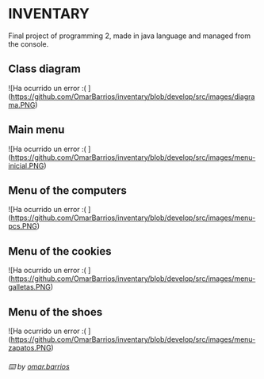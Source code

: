 # INVENTARY
Final project of programming 2, made in java language and managed from the console.

## Class diagram
![Ha ocurrido un error :( ]
(https://github.com/OmarBarrios/inventary/blob/develop/src/images/diagrama.PNG)

## Main menu
![Ha ocurrido un error :( ]
(https://github.com/OmarBarrios/inventary/blob/develop/src/images/menu-inicial.PNG)

## Menu of the computers
![Ha ocurrido un error :( ]
(https://github.com/OmarBarrios/inventary/blob/develop/src/images/menu-pcs.PNG)

## Menu of the cookies
![Ha ocurrido un error :( ]
(https://github.com/OmarBarrios/inventary/blob/develop/src/images/menu-galletas.PNG)

## Menu of the shoes
![Ha ocurrido un error :( ]
(https://github.com/OmarBarrios/inventary/blob/develop/src/images/menu-zapatos.PNG)

###### ⌨️ by [omar.barrios]()
